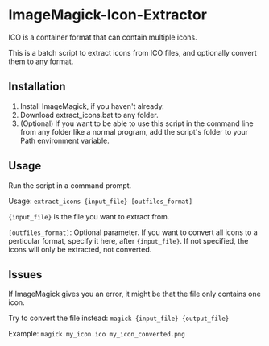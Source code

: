 # ImageMagick-Icon-Extractor
ICO is a container format that can contain multiple icons.

This is a batch script to extract icons from ICO files, and optionally convert them to any format.

## Installation

1. Install ImageMagick, if you haven't already.
2. Download extract_icons.bat to any folder.
3. (Optional) If you want to be able to use this script in the command line from any folder like a normal program, add the script's folder to your Path environment variable.

## Usage

Run the script in a command prompt.

Usage: `extract_icons {input_file} [outfiles_format]`

`{input_file}` is the file you want to extract from.

`[outfiles_format]`: Optional parameter. If you want to convert all icons to a perticular format, specify it here, after `{input_file}`. If not specified, the icons will only be extracted, not converted.

## Issues

If ImageMagick gives you an error, it might be that the file only contains one icon.

Try to convert the file instead: `magick {input_file} {output_file}`

Example: `magick my_icon.ico my_icon_converted.png`
